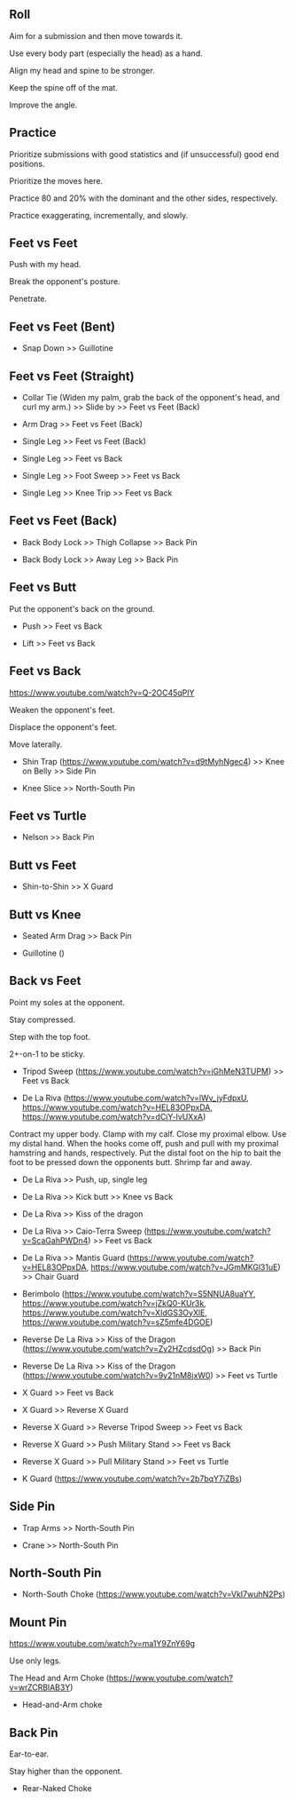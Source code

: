 ## Roll

Aim for a submission and then move towards it.

Use every body part (especially the head) as a hand.

Align my head and spine to be stronger.

Keep the spine off of the mat.

Improve the angle.

## Practice

Prioritize submissions with good statistics and (if unsuccessful) good end positions.

Prioritize the moves here.

Practice 80 and 20% with the dominant and the other sides, respectively.

Practice exaggerating, incrementally, and slowly.

## Feet vs Feet

Push with my head.

Break the opponent's posture.

Penetrate.

## Feet vs Feet (Bent)

- Snap Down >> Guillotine

## Feet vs Feet (Straight)

- Collar Tie (Widen my palm, grab the back of the opponent's head, and curl my arm.) >> Slide by >> Feet vs Feet (Back)

- Arm Drag >> Feet vs Feet (Back)

- Single Leg >> Feet vs Feet (Back)

- Single Leg >> Feet vs Back

- Single Leg >> Foot Sweep >> Feet vs Back

- Single Leg >> Knee Trip >> Feet vs Back

## Feet vs Feet (Back)

- Back Body Lock >> Thigh Collapse >> Back Pin

- Back Body Lock >> Away Leg >> Back Pin

## Feet vs Butt

Put the opponent's back on the ground.

- Push >> Feet vs Back

- Lift >> Feet vs Back

## Feet vs Back

https://www.youtube.com/watch?v=Q-2OC45qPlY

Weaken the opponent's feet.

Displace the opponent's feet.

Move laterally.

- Shin Trap (https://www.youtube.com/watch?v=d9tMyhNgec4) >> Knee on Belly >> Side Pin

- Knee Slice >> North-South Pin

## Feet vs Turtle

- Nelson >> Back Pin

## Butt vs Feet

- Shin-to-Shin >> X Guard

## Butt vs Knee

- Seated Arm Drag >> Back Pin

- Guillotine ()

## Back vs Feet

Point my soles at the opponent.

Stay compressed.

Step with the top foot.

2+-on-1 to be sticky.

- Tripod Sweep (https://www.youtube.com/watch?v=iGhMeN3TUPM) >> Feet vs Back

- De La Riva (https://www.youtube.com/watch?v=lWv_jyFdpxU, https://www.youtube.com/watch?v=HEL83OPpxDA, https://www.youtube.com/watch?v=dCiY-lvUXxA)

Contract my upper body. Clamp with my calf. Close my proximal elbow. Use my distal hand. When the hooks come off, push and pull with my proximal hamstring and hands, respectively. Put the distal foot on the hip to bait the foot to be pressed down the opponents butt. Shrimp far and away.

- De La Riva >> Push, up, single leg

- De La Riva >> Kick butt >> Knee vs Back

- De La Riva >> Kiss of the dragon

- De La Riva >> Caio-Terra Sweep (https://www.youtube.com/watch?v=ScaGahPWDn4) >> Feet vs Back

- De La Riva >> Mantis Guard (https://www.youtube.com/watch?v=HEL83OPpxDA, https://www.youtube.com/watch?v=JGmMKGl31uE) >> Chair Guard

- Berimbolo (https://www.youtube.com/watch?v=S5NNUA8uaYY, https://www.youtube.com/watch?v=jZkQ0-KUr3k, https://www.youtube.com/watch?v=XIdGS3OyXlE, https://www.youtube.com/watch?v=sZ5mfe4DGOE)

- Reverse De La Riva >> Kiss of the Dragon (https://www.youtube.com/watch?v=Zy2HZcdsdOg) >> Back Pin

- Reverse De La Riva >> Kiss of the Dragon (https://www.youtube.com/watch?v=9y21nM8jxW0) >> Feet vs Turtle

- X Guard >> Feet vs Back

- X Guard >> Reverse X Guard

- Reverse X Guard >> Reverse Tripod Sweep >> Feet vs Back

- Reverse X Guard >> Push Military Stand >> Feet vs Back

- Reverse X Guard >> Pull Military Stand >> Feet vs Turtle

- K Guard (https://www.youtube.com/watch?v=2b7bqY7iZBs)

## Side Pin

- Trap Arms >> North-South Pin

- Crane >> North-South Pin

## North-South Pin

- North-South Choke (https://www.youtube.com/watch?v=VkI7wuhN2Ps)

## Mount Pin

https://www.youtube.com/watch?v=ma1Y9ZnY69g

Use only legs.

The Head and Arm Choke (https://www.youtube.com/watch?v=wrZCRBlAB3Y)

- Head-and-Arm choke

## Back Pin

Ear-to-ear.

Stay higher than the opponent.

- Rear-Naked Choke
